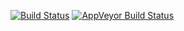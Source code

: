 
[![Build Status](https://travis-ci.org/reconhub/recontools.svg?branch=master)](https://travis-ci.org/reconhub/recontools) [![AppVeyor Build Status](https://ci.appveyor.com/api/projects/status/github/reconhub/recontools?branch=master&svg=true)](https://ci.appveyor.com/project/reconhub/recontools)
